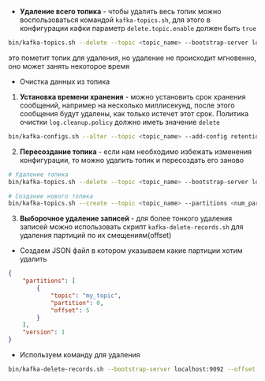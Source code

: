 - **Удаление всего топика** - чтобы удалить весь топик можно воспользоваться командой `kafka-topics.sh`, для этого в конфигурации кафки параметр `delete.topic.enable` должен быть `true` 
``` bash
bin/kafka-topics.sh --delete --topic <topic_name> --bootstrap-server localhost:9092
```
это пометит топик для удаления, но удаление не происходит мгновенно, оно может занять некоторое время
- Очистка данных из топика
1. **Установка времени хранения** - можно установить срок хранения сообщений, например на несколько миллисекунд, после этого сообщения будут удалены, как только истечет этот срок. Политика очистки `log.cleanup.policy` должно иметь значение `delete`
``` bash
bin/kafka-configs.sh --alter --topic <topic_name> --add-config retention.ms=1000 --bootstrap-server localhost:9092 
```
2. **Пересоздание топика** - если нам необходимо избежать изменения конфигурации, то можно удалить топик и пересоздать его заново
``` bash
# Удаление топика
bin/kafka-topics.sh --delete --topic <topic_name> --bootstrap-server localhost:9092

# Создание нового топика
bin/kafka-topics.sh --create --topic <topic_name> --partitions <num_partitions> --replication-factor <replication_factor> --bootstrap-server localhost:9092
```
3. **Выборочное удаление записей** - для более тонкого удаления записей можно использовать скрипт `kafka-delete-records.sh` для удаления партиций по их смещениям(offset) 
- Создаем JSON файл в котором указываем какие партиции хотим удалить
``` json
{
	"partitions": [ 
		{ 
			"topic": "my_topic", 
			"partition": 0, 
			"offset": 5 
		} 
    ], 
	"version": 1 
}
```
- Используем команду для удаления
``` bash
bin/kafka-delete-records.sh --bootstrap-server localhost:9092 --offset-json-file delete-config.json
```